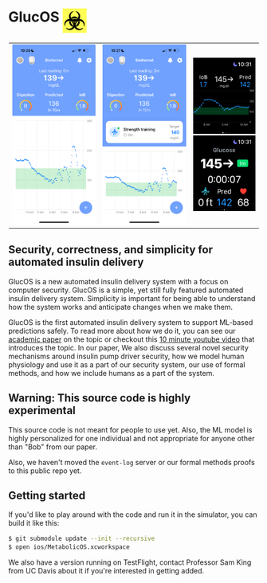 # GlucOS <img src="biohacker.png" width="48" align="top">

<div align="center">
<table border="0" cellspacing="0" cellpadding="0" style="border: 1px solid transparent">
<tr>
<td><img src="biokernel.jpeg" width="200"></td>
<td><img src="biokernel-exercise.jpeg" width="200"></td>
<td><img src="watch.png" width="150"><br><img src="watch-exercise.png" width="150"></td>
</tr>
</table>
</div>

## Security, correctness, and simplicity for automated insulin delivery
GlucOS is a new automated insulin delivery system with a focus on
computer security. GlucOS is a simple, yet still fully featured
automated insulin delivery system. Simplicity is important for being
able to understand how the system works and anticipate changes when we
make them.

GlucOS is the first automated insulin delivery system to support
ML-based predictions safely. To read more about how we do it, you can
see our [academic
paper](https://bob.cs.ucdavis.edu/assets/dl/glucos.pdf) on the
topic or checkout this [10 minute youtube video](https://www.youtube.com/watch?v=0SAoigEHjJ4&list=PLS7sMlgd1pNM0KIKUQ-3y0_NRBU6Q-64h&index=3) that introduces the topic. In our paper, We also discuss several novel security mechanisms around
insulin pump driver security, how we model human physiology and use it
as a part of our security system, our use of formal methods, and how
we include humans as a part of the system.

## Warning: This source code is highly experimental

This source code is not meant for people to use yet. Also, the ML
model is highly personalized for one individual and not appropriate
for anyone other than "Bob" from our paper.

Also, we haven't moved the `event-log` server or our formal methods
proofs to this public repo yet.

## Getting started

If you'd like to play around with the code and run it in the
simulator, you can build it like this:

```bash
$ git submodule update --init --recursive
$ open ios/MetabolicOS.xcworkspace
```

We also have a version running on TestFlight, contact Professor Sam
King from UC Davis about it if you're interested in getting added.
